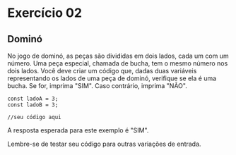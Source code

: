# Exercício 02

## Dominó

No jogo de dominó, as peças são divididas em dois lados, cada um com um número. Uma peça especial, chamada de bucha, tem o mesmo número nos dois lados.
Você deve criar um código que, dadas duas variáveis representando os lados de uma peça de dominó, verifique se ela é uma bucha. Se for, imprima "SIM". Caso contrário, imprima "NÃO".

```javascript=
const ladoA = 3;
const ladoB = 3;

//seu código aqui
```

A resposta esperada para este exemplo é "SIM".

Lembre-se de testar seu código para outras variações de entrada.
